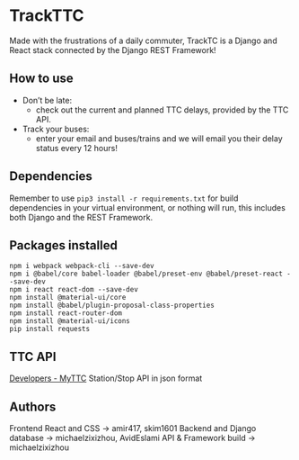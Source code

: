 # TrackTTC
Made with the frustrations of a daily commuter, TrackTC is a Django and React stack connected by the Django REST Framework! 

## How to use
* Don’t be late:
	* check out the current and planned TTC delays, provided by the TTC API.
* Track your buses:
	* enter your email and buses/trains and we will email you their delay status every 12 hours!

## Dependencies
Remember to use `pip3 install -r requirements.txt` for build dependencies in your virtual environment, or nothing will run, this includes both Django and the REST Framework.

## Packages installed
```
npm i webpack webpack-cli --save-dev
npm i @babel/core babel-loader @babel/preset-env @babel/preset-react --save-dev
npm i react react-dom --save-dev
npm install @material-ui/core
npm install @babel/plugin-proposal-class-properties
npm install react-router-dom
npm install @material-ui/icons
pip install requests
```

##  TTC API
[Developers - MyTTC](https://myttc.ca/developers) Station/Stop API in json format

## Authors
Frontend React and CSS -> amir417, skim1601
Backend and Django database  -> michaelzixizhou, AvidEslami
API & Framework build -> michaelzixizhou

